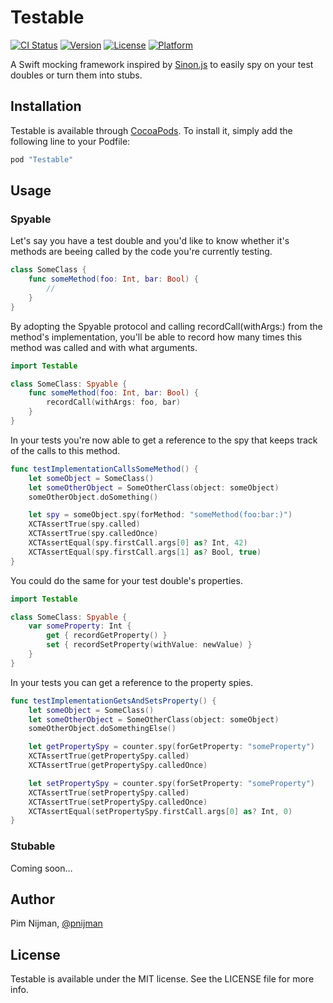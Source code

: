 # Testable

[![CI Status](http://img.shields.io/travis/pimnijman/Testable.svg?style=flat)](https://travis-ci.org/pimnijman/Testable)
[![Version](https://img.shields.io/cocoapods/v/Testable.svg?style=flat)](http://cocoapods.org/pods/Testable)
[![License](https://img.shields.io/cocoapods/l/Testable.svg?style=flat)](http://cocoapods.org/pods/Testable)
[![Platform](https://img.shields.io/cocoapods/p/Testable.svg?style=flat)](http://cocoapods.org/pods/Testable)

A Swift mocking framework inspired by [Sinon.js](http://sinonjs.org) to easily spy on your test doubles or turn them into stubs.

## Installation

Testable is available through [CocoaPods](http://cocoapods.org). To install
it, simply add the following line to your Podfile:

```ruby
pod "Testable"
```

## Usage

### Spyable

Let's say you have a test double and you'd like to know whether it's methods are beeing called by the code you're currently testing.

```swift
class SomeClass {
    func someMethod(foo: Int, bar: Bool) {
        //
    }
}
```

By adopting the Spyable protocol and calling recordCall(withArgs:) from the method's implementation, you'll be able to record how many times this method was called and with what arguments.

```swift
import Testable

class SomeClass: Spyable {
    func someMethod(foo: Int, bar: Bool) {
        recordCall(withArgs: foo, bar)
    }
}
```

In your tests you're now able to get a reference to the spy that keeps track of the calls to this method.

```swift
func testImplementationCallsSomeMethod() {
    let someObject = SomeClass()
    let someOtherObject = SomeOtherClass(object: someObject)
    someOtherObject.doSomething()

    let spy = someObject.spy(forMethod: "someMethod(foo:bar:)")
    XCTAssertTrue(spy.called)
    XCTAssertTrue(spy.calledOnce)
    XCTAssertEqual(spy.firstCall.args[0] as? Int, 42)
    XCTAssertEqual(spy.firstCall.args[1] as? Bool, true)
}
```

You could do the same for your test double's properties.

```swift
import Testable

class SomeClass: Spyable {
    var someProperty: Int {
        get { recordGetProperty() }
        set { recordSetProperty(withValue: newValue) }
    }
}
```

In your tests you can get a reference to the property spies.

```swift
func testImplementationGetsAndSetsProperty() {
    let someObject = SomeClass()
    let someOtherObject = SomeOtherClass(object: someObject)
    someOtherObject.doSomethingElse()

    let getPropertySpy = counter.spy(forGetProperty: "someProperty")
    XCTAssertTrue(getPropertySpy.called)
    XCTAssertTrue(getPropertySpy.calledOnce)

    let setPropertySpy = counter.spy(forSetProperty: "someProperty")
    XCTAssertTrue(setPropertySpy.called)
    XCTAssertTrue(setPropertySpy.calledOnce)
    XCTAssertEqual(setPropertySpy.firstCall.args[0] as? Int, 0)
}
```

### Stubable

Coming soon…

## Author

Pim Nijman, [@pnijman](https://twitter.com/pnijman)

## License

Testable is available under the MIT license. See the LICENSE file for more info.
